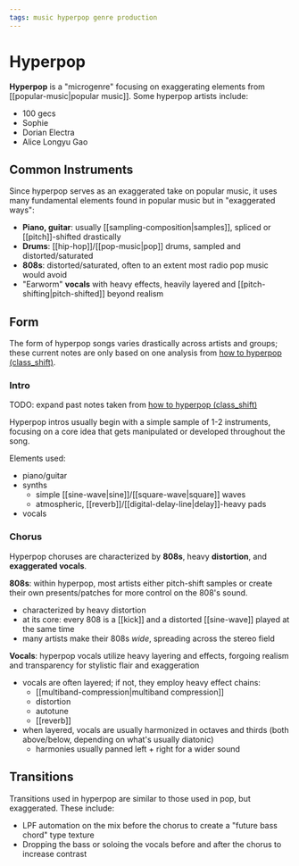 ```yaml
---
tags: music hyperpop genre production
---
```


# Hyperpop

**Hyperpop** is a "microgenre" focusing on exaggerating elements from [[popular-music|popular music]]. Some hyperpop artists include:

- 100 gecs
- Sophie
- Dorian Electra
- Alice Longyu Gao

## Common Instruments

Since hyperpop serves as an exaggerated take on popular music, it uses many fundamental elements found in popular music but in "exaggerated ways":

- **Piano, guitar**: usually [[sampling-composition|samples]], spliced or [[pitch]]-shifted drastically
- **Drums**: [[hip-hop]]/[[pop-music|pop]] drums, sampled and distorted/saturated
- **808s**: distorted/saturated, often to an extent most radio pop music would avoid
- "Earworm" **vocals** with heavy effects, heavily layered and [[pitch-shifting|pitch-shifted]] beyond realism

## Form

The form of hyperpop songs varies drastically across artists and groups; these current notes are only based on one analysis from [how to hyperpop (class_shift)](https://www.youtube.com/watch?v=94l5jJ200rU).

### Intro

TODO: expand past notes taken from [how to hyperpop (class_shift)](https://www.youtube.com/watch?v=94l5jJ200rU)

Hyperpop intros usually begin with a simple sample of 1-2 instruments, focusing on a core idea that gets manipulated or developed throughout the song.

Elements used:

- piano/guitar
- synths
  - simple [[sine-wave|sine]]/[[square-wave|square]] waves
  - atmospheric, [[reverb]]/[[digital-delay-line|delay]]-heavy pads
- vocals

### Chorus

Hyperpop choruses are characterized by **808s**, heavy **distortion**, and **exaggerated vocals**.

**808s**: within hyperpop, most artists either pitch-shift samples or create their own presents/patches for more control on the 808's sound.

- characterized by heavy distortion
- at its core: every 808 is a [[kick]] and a distorted [[sine-wave]] played at the same time
- many artists make their 808s _wide_, spreading across the stereo field

**Vocals**: hyperpop vocals utilize heavy layering and effects, forgoing realism and transparency for stylistic flair and exaggeration

- vocals are often layered; if not, they employ heavy effect chains:
  - [[multiband-compression|multiband compression]]
  - distortion
  - autotune
  - [[reverb]]
- when layered, vocals are usually harmonized in octaves and thirds (both above/below, depending on what's usually diatonic)
  - harmonies usually panned left + right for a wider sound

## Transitions

Transitions used in hyperpop are similar to those used in pop, but exaggerated. These include:

- LPF automation on the mix before the chorus to create a "future bass chord" type texture
- Dropping the bass or soloing the vocals before and after the chorus to increase contrast
